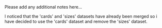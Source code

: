 Please add any additional notes here…

I noticed that the 'cards' and 'sizes' datasets have already been merged so i have decided to use the 'cards' dataset and remove the 'sizes' dataset.
